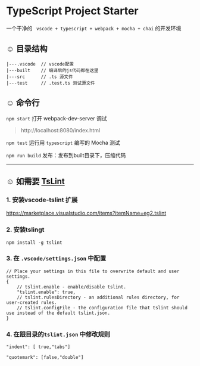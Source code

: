 # TypeScript Project Starter

一个干净的 ` vscode + typescript + webpack + mocha + chai` 的开发环境 

## :relaxed: 目录结构

```
|---.vscode  // vscode配置
|---built    // 编译后的js代码都在这里
|---src      // .ts 源文件
|---test     // .test.ts 测试源文件
```

## :relaxed: 命令行

`npm start` 打开 webpack-dev-server 调试

 > http://localhost:8080/index.html

`npm test` 运行用 `typescript` 编写的 Mocha 测试

`npm run build` 发布：发布到built目录下，压缩代码

---

## :relaxed: 如需要 [TsLint](http://palantir.github.io/tslint/)

### 1. 安装vscode-tslint 扩展

https://marketplace.visualstudio.com/items?itemName=eg2.tslint

### 2. 安装tslingt

`npm install -g tslint`

### 3. 在 `.vscode/settings.json` 中配置

```
// Place your settings in this file to overwrite default and user settings.
{
    // tslint.enable - enable/disable tslint.
    "tslint.enable": true,
    // tslint.rulesDirectory - an additional rules directory, for user-created rules.
    // tslint.configFile - the configuration file that tslint should use instead of the default tslint.json.
}
```

### 4. 在跟目录的`tslint.json` 中修改规则

`"indent": [ true,"tabs"]`
            
`"quotemark": [false,"double"]`

